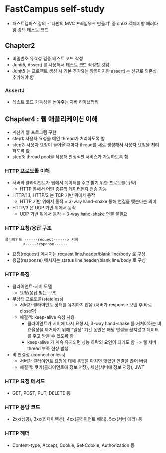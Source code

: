 # FastCampus self-study
- 패스트캠퍼스 강의 - '나만의 MVC 프레임워크 만들기' 중 ch03.객체지향 패러다임 강의 테스트 코드

## Chapter2
- 비밀번호 유효성 검증 테스트 코드 작성
- Junit5, Assertj 를 사용해서 테스트 코드 작성할 것임
- Junit5 는 프로젝트 생성 시 기본 추가되는 항목이지만 assertj 는 신규로 의존성 추가해야 함

### AssertJ
- 테스트 코드 가독성을 높여주는 자바 라이브러리

## Chapter4 : 웹 애플리케이션 이해
- 계산기 웹 프로그램 구현
- step1: 사용자 요청을 메인 thread가 처리하도록 함
- step2: 사용자 요청이 들어올 때마다 thread를 새로 생성해서 사용자 요청을 처리하도록 함
- step3: thread pool을 적용해 안정적인 서비스가 가능하도록 함

### HTTP 프로토콜 이해
- 서버와 클라이언트가 웹에서 데이터를 주고 받기 위한 프로토콜(규약)
  - HTTP 통해서 어떤 종류의 데이터든지 전송 가능
- HTTP/1.1, HTTP/2 는 TCP 기반 위에서 동작
  - HTTP 기반 위에서 동작 = 3-way hand-shake 통해 연결을 맺는다는 의미 
- HTTP/3 은 UDP 기반 위에서 동작
  - UDP 기반 위에서 동작 = 3-way hand-shake 연결 불필요

### HTTP 요청/응답 구조
```
클라이언드 ------request------> 서버
        <-----response------
```
- 요청(request) 메시지는 request line/header/blank line/body 로 구성
- 응답(response) 메시지는 status line/header/blank line/body 로 구성

### HTTP 특징
- 클라이언트-서버 모델
  - 요쳥/응답 받는 구조
- 무상태 프로토콜(stateless)
  - 서버가 클라이언트 상태를 유지하지 않음 (서버가 response 보낸 후 바로 close함)
  - 해결책: keep-alive 속성 사용
    - 클라이언트가 서버에 다시 요청 시, 3-way hand-shake 를 거쳐야하는 비효율성을 제거하기 위해 "일정" 기간 동안은 해당 연결을 끊지않고 데이터를 주고 받을 수 있도록 함
    - keep-alive 가 계속 유지되면 성능 하락의 요인이 되기도 함 => 웹 서버 thread 부족 현상 발생
- 비 연결성 (connectionless)
  - 서버가 클라이언트 요청에 대해 응답을 마치면 맺었던 연결을 끊어 버림
  - 해결책: 쿠키(클라이언트에 정보 저장), 세션(서버에 정보 저장), JWT

### HTTP 요청 메서드
- GET, POST, PUT, DELETE 등

### HTTP 응답 코드
- 2xx(성공), 3xx(리다이렉션), 4xx(클라이언트 에러), 5xx(서버 에러) 등

### HTTP 헤더
- Content-type, Accept, Cookie, Set-Cookie, Authorization 등

